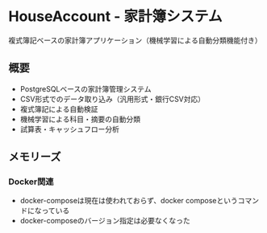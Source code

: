# HouseAccount - 家計簿システム

複式簿記ベースの家計簿アプリケーション（機械学習による自動分類機能付き）

## 概要

- PostgreSQLベースの家計簿管理システム
- CSV形式でのデータ取り込み（汎用形式・銀行CSV対応）
- 複式簿記による自動検証
- 機械学習による科目・摘要の自動分類
- 試算表・キャッシュフロー分析

## メモリーズ

### Docker関連
- docker-composeは現在は使われておらず、docker composeというコマンドになっている
- docker-composeのバージョン指定は必要なくなった